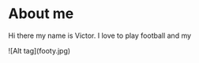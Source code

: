 <h1>About me</h1>
<p>Hi there my name is Victor. I love to play football and my </p>
![Alt tag](footy.jpg)
